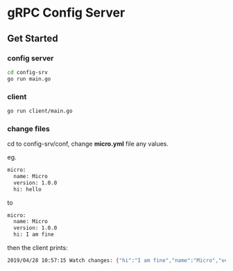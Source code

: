 # gRPC Config Server

## Get Started

### config server

```bash
cd config-srv
go run main.go
```

### client

```bash
go run client/main.go
```

### change files

cd to config-srv/conf, change **micro.yml** file any values.

eg.

```bash
micro:
  name: Micro
  version: 1.0.0
  hi: hello
```

to 

```bash
micro:
  name: Micro
  version: 1.0.0
  hi: I am fine
```

then the client prints:

```bash
2019/04/28 10:57:15 Watch changes: {"hi":"I am fine","name":"Micro","version":"1.0.0"}
``` 